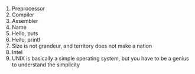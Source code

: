 1) Preprocessor
2) Compiler
3) Assembler
4) Name
5) Hello, puts
6) Hello, printf
7) Size is not grandeur, and territory does not make a nation
8) Intel
9) UNIX is basically a simple operating system, but you have to be a genius to understand the simplicity
